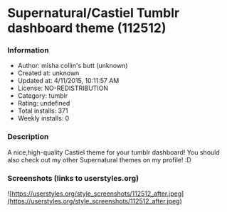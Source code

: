 # Supernatural/Castiel Tumblr dashboard theme (112512)

### Information
- Author: misha collin's butt (unknown)
- Created at: unknown
- Updated at: 4/11/2015, 10:11:57 AM
- License: NO-REDISTRIBUTION
- Category: tumblr
- Rating: undefined
- Total installs: 371
- Weekly installs: 0


### Description
A nice,high-quality Castiel theme for your tumblr dashboard! You should also check out my other Supernatural themes on my profile! :D


### Screenshots (links to userstyles.org)
![https://userstyles.org/style_screenshots/112512_after.jpeg](https://userstyles.org/style_screenshots/112512_after.jpeg)


